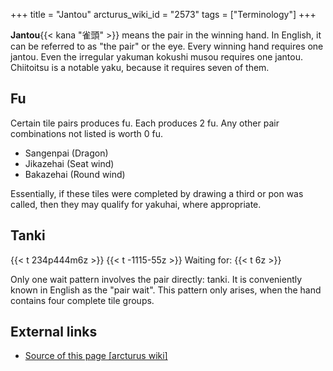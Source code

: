 +++
title = "Jantou"
arcturus_wiki_id = "2573"
tags = ["Terminology"]
+++

**Jantou**{{< kana "雀頭" >}} means the pair in the winning hand. In English, it can be referred to
as "the pair" or the eye. Every winning hand requires one jantou. Even the irregular yakuman kokushi
musou requires one jantou. Chiitoitsu is a notable yaku, because it requires seven of them.

## Fu

Certain tile pairs produces fu. Each produces 2 fu. Any other pair combinations not listed is worth
0 fu.

- Sangenpai (Dragon)
- Jikazehai (Seat wind)
- Bakazehai (Round wind)

Essentially, if these tiles were completed by drawing a third or pon was called, then they may
qualify for yakuhai, where appropriate.

## Tanki

{{< t 234p444m6z >}} {{< t -1115-55z >}} Waiting for: {{< t 6z >}}

Only one wait pattern involves the pair directly: tanki. It is conveniently known in English as the
"pair wait". This pattern only arises, when the hand contains four complete tile groups.

## External links

- [Source of this page [arcturus wiki]](http://arcturus.su/wiki/Jantou)
